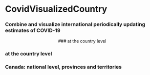 # CovidVisualizedCountry

### Combine and visualize international periodically updating estimates of COVID-19 

<p align="center">
### at the country level
</p>
  
### at the country level
  


### Canada: national level, provinces and territories

